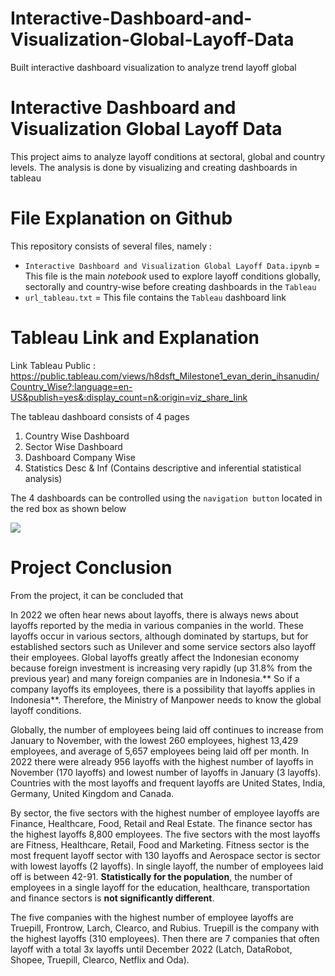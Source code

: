 # Interactive-Dashboard-and-Visualization-Global-Layoff-Data
Built interactive dashboard visualization to analyze trend layoff global


# Interactive Dashboard and Visualization Global Layoff Data

This project aims to analyze layoff conditions at sectoral, global and country levels. The analysis is done by visualizing and creating dashboards in tableau

# File Explanation on Github

This repository consists of several files, namely :

- `Interactive Dashboard and Visualization Global Layoff Data.ipynb` = This file is the main *notebook* used to explore layoff conditions globally, sectorally and country-wise before creating dashboards in the `Tableau`
- `url_tableau.txt` = This file contains the `Tableau` dashboard link

# Tableau Link and Explanation

Link Tableau Public : https://public.tableau.com/views/h8dsft_Milestone1_evan_derin_ihsanudin/Country_Wise?:language=en-US&publish=yes&:display_count=n&:origin=viz_share_link

The tableau dashboard consists of 4 pages

1. Country Wise Dashboard
2. Sector Wise Dashboard
3. Dashboard Company Wise
4. Statistics Desc & Inf (Contains descriptive and inferential statistical analysis)

The 4 dashboards can be controlled using the `navigation button` located in the red box as shown below

<img src="https://imgur.com/JuTeBlN.png"></img>

# Project Conclusion

From the project, it can be concluded that

In 2022 we often hear news about layoffs, there is always news about layoffs reported by the media in various companies in the world. These layoffs occur in various sectors, although dominated by startups, but for established sectors such as Unilever and some service sectors also layoff their employees. Global layoffs greatly affect the Indonesian economy because foreign investment is increasing very rapidly (up 31.8% from the previous year) and many foreign companies are in Indonesia.** So if a company layoffs its employees, there is a possibility that layoffs applies in Indonesia**. Therefore, the Ministry of Manpower needs to know the global layoff conditions.

Globally, the number of employees being laid off continues to increase from January to November, with the lowest 260 employees, highest 13,429 employees, and average of 5,657 employees being laid off per month. In 2022 there were already 956 layoffs with the highest number of layoffs in November (170 layoffs) and lowest number of layoffs in January (3 layoffs). Countries with the most layoffs and frequent layoffs are United States, India, Germany, United Kingdom and Canada.

By sector, the five sectors with the highest number of employee layoffs are Finance, Healthcare, Food, Retail and Real Estate. The finance sector has the highest layoffs 8,800 employees. The five sectors with the most layoffs are Fitness, Healthcare, Retail, Food and Marketing. Fitness sector is the most frequent layoff sector with 130 layoffs and Aerospace sector is sector with lowest layoffs (2 layoffs). In single layoff, the number of employees laid off is between 42-91. **Statistically for the population**, the number of employees in a single layoff for the education, healthcare, transportation and finance sectors is **not significantly different**.


The five companies with the highest number of employee layoffs are Truepill, Frontrow, Larch, Clearco, and Rubius. Truepill is the company with the highest layoffs (310 employees). Then there are 7 companies that often layoff with a total 3x layoffs until December 2022 (Latch, DataRobot, Shopee, Truepill, Clearco, Netflix and Oda).